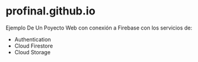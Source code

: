 # profinal.github.io
Ejemplo De Un Poyecto Web con conexión a Firebase con los servicios de:
- Authentication
- Cloud Firestore
- Cloud Storage 

